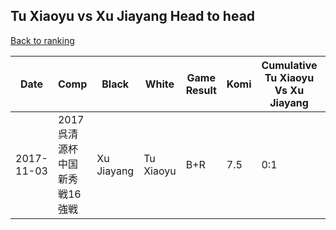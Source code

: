 ## Tu Xiaoyu vs Xu Jiayang Head to head

[Back to ranking](../../index.md)




| **Date** | **Comp** | **Black** | **White** | **Game Result** | **Komi** | **Cumulative Tu Xiaoyu Vs Xu Jiayang** | **Tu Xiaoyu Streak** | **Xu Jiayang Streak** | 
| --- | --- | --- | --- | --- | --- | --- | --- | --- |
| 2017-11-03 | 2017呉清源杯中国新秀戦16強戦 | Xu Jiayang | Tu Xiaoyu | B+R | 7.5 | 0:1 | 0 | 1 |





